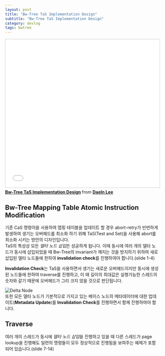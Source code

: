 ```yaml
---
layout: post
title: "Bw-Tree TaS Implementation Design"
subtitle: "Bw-Tree TaS Implementation Design"
category: devlog
tags: bwtree
---
```


<iframe src="//www.slideshare.net/slideshow/embed_code/key/1teMIXPcYLNpfd" width="595" height="485" frameborder="0" marginwidth="0" marginheight="0" scrolling="no" style="border:1px solid #CCC; border-width:1px; margin-bottom:5px; max-width: 100%;" allowfullscreen> </iframe> <div style="margin-bottom:5px"> <strong> <a href="//www.slideshare.net/ssuser42682f/bwtree-tas-implementation-design-146409732" title="Bw-Tree TaS Implementation Design" target="_blank">Bw-Tree TaS Implementation Design</a> </strong> from <strong><a href="https://www.slideshare.net/ssuser42682f" target="_blank">DaeIn Lee</a></strong> </div>

## Bw-Tree Mapping Table Atomic Instruction Modification

기존 CaS 명령어을 사용하여 맵핑 테이블을 업데이트 할 경우 abort-retry가 빈번하게 발생하여 생기는 오버헤드를 최소화 하기 위해 TaS(Test and Set)을 사용해 abort를 최소화 시키는 방안의 디자인입니다.<br>
TaS의 특성상 모든 *델타 노드 삽입*은 성공하게 됩니다. 이때 동시에 여러 개의 델타 노드가 동시에 삽입되었을 때 Bw-Tree의 invariant가 깨지는 것을 방지하기 위하여 새로 삽입된 델타 노드들에 한하여 **invalidation check**를 진행하여야 합니다.(slide 1-4)<br>

**Invalidation Check**는 TaS을 사용하면서 생기는 새로운 오버헤드이지만 동시에 생성된 노드들에 한하여 traverse를 진행하고, 이 때 길이의 최대값은 실행가능한 스레드의 숫자와 같기 때문에 오버헤드가 그리 크지 않을 것으로 판단됩니다.<br>


![Delta Node](/assets/img/2019-05-18/delta_node.png)<br>
또한 모든 델타 노드가 기본적으로 가지고 있는 베이스 노드의 메타데이터에 대한 업데이트(**Metadata Update**)를 **Invalidation Check**를 진행하면서 함께 진행하여야 합니다.

## Traverse
여러 개의 스레드가 동시에 *델타 노드 삽입*을 진행하고 있을 때 다른 스레드가 page lookup을 진행해도 일련의 명령들이 모두 정상적으로 진행됨을 보여주는 예제가 포함되어 있습니다.(slide 7-14)
